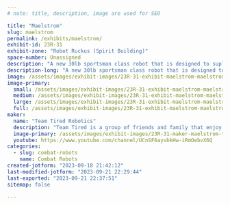 ```yaml
---
# note: title, description, image are used for SEO

title: "Maelstrom"
slug: maelstrom
permalink: /exhibits/maelstrom/
exhibit-id: 23R-31
exhibit-zone: "Robot Ruckus (Spirit Building)"
space-number: Unassigned
description: "A new 30lb sportsman class robot that is designed to suplex its opponents!"
description-long: "A new 30lb sportsman class robot that is designed to suplex its opponents!"
image: /assets/images/exhibit-images/23R-31-exhibit-maelstrom-maelstrom-large.jpg
image-primary: 
  small: /assets/images/exhibit-images/23R-31-exhibit-maelstrom-maelstrom-small.jpg
  medium: /assets/images/exhibit-images/23R-31-exhibit-maelstrom-maelstrom-medium.jpg
  large: /assets/images/exhibit-images/23R-31-exhibit-maelstrom-maelstrom-large.jpg
  full: /assets/images/exhibit-images/23R-31-exhibit-maelstrom-maelstrom-full.jpg
maker: 
  name: "Team Tired Robotics"
  description: "Team Tired is a group of friends and family that enjoy making combat robots for the carnage that is Robot Ruckus!"
  image-primary: /assets/images/exhibit-images/23R-31-maker-maelstrom-teamtired-medium.png
  youtube: https://www.youtube.com/channel/UCnSF6ayvbkHw-iRmOebvX6Q
categories: 
  - slug: combat-robots
    name: Combat Robots
created-jotform: "2023-09-18 21:42:12"
last-modified-jotform: "2023-09-21 22:29:44"
last-exported: "2023-09-21 22:37:51"
sitemap: false

---
```

